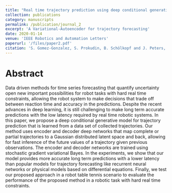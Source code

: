 ```yaml
---
title: "Real time trajectory prediction using deep conditional generative models"
collection: publications
category: manuscripts
permalink: /publication/journal_2
excerpt: 'A Variational-Autoencoder for trajectory forecasting'
date: 2020-01-14
venue: 'IEEE Robotics and Automation Letters'
paperurl: '/files/paper2.pdf'
citation: 'S. Gomez-Gonzalez, S. Prokudin, B. Schölkopf and J. Peters, "Real Time Trajectory Prediction Using Deep Conditional Generative Models," in IEEE Robotics and Automation Letters, vol. 5, no. 2, pp. 970-976, April 2020, doi: 10.1109/LRA.2020.2966390'
---
```


# Abstract

Data driven methods for time series forecasting that quantify uncertainty open new important possibilities for robot tasks with hard real time constraints, allowing
the robot system to make decisions that trade off between
reaction time and accuracy in the predictions. Despite the
recent advances in deep learning, it is still challenging to
make long term accurate predictions with the low latency
required by real time robotic systems. In this paper, we
propose a deep conditional generative model for trajectory
prediction that is learned from a data set of collected
trajectories. Our method uses encoder and decoder deep
networks that map complete or partial trajectories to a
Gaussian distributed latent space and back, allowing for
fast inference of the future values of a trajectory given
previous observations. The encoder and decoder networks
are trained using stochastic gradient variational Bayes. In
the experiments, we show that our model provides more
accurate long term predictions with a lower latency than
popular models for trajectory forecasting like recurrent
neural networks or physical models based on differential
equations. Finally, we test our proposed approach in a robot
table tennis scenario to evaluate the performance of the
proposed method in a robotic task with hard real time
constraints.